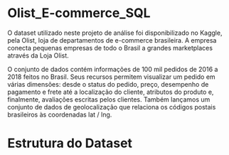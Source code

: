 # Olist_E-commerce_SQL

O dataset utilizado neste projeto de análise foi disponibilizado no Kaggle, pela Olist, loja de departamentos de e-commerce brasileira. A empresa conecta pequenas empresas de todo o Brasil a grandes marketplaces através da Loja Olist.

O conjunto de dados contém informações de 100 mil pedidos de 2016 a 2018 feitos no Brasil. Seus recursos permitem visualizar um pedido em várias dimensões: desde o status do pedido, preço, desempenho de pagamento e frete até a localização do cliente, atributos do produto e, finalmente, avaliações escritas pelos clientes. Também lançamos um conjunto de dados de geolocalização que relaciona os códigos postais brasileiros às coordenadas lat / lng.

# Estrutura do Dataset #



